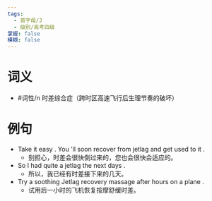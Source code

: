 ```yaml
---
tags:
  - 首字母/J
  - 级别/高考四级
掌握: false
模糊: false
---
```

# 词义
- #词性/n  时差综合症（跨时区高速飞行后生理节奏的破坏）
# 例句
- Take it easy . You 'll soon recover from jetlag and get used to it .
	- 别担心，时差会很快倒过来的，您也会很快会适应的。
- So I had quite a jetlag the next days .
	- 所以，我已经有时差接下来的几天。
- Try a soothing Jetlag recovery massage after hours on a plane .
	- 试用后一小时的飞机恢复按摩舒缓时差。
